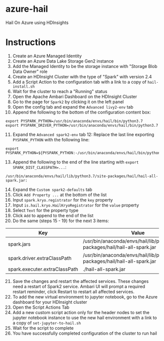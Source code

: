 # azure-hail
Hail On Azure using HDInsights

# Instructions
1. Create an Azure Managed Identity
2. Create an Azure Data Lake Storage Gen2 instance
3. Add the Managed Identity to be the storage instance with "Storage Blob Data Owner" role
4. Create an HDInsight Cluster with the type of "Spark" with version 2.4
5. Add a Script Action to the configuration tab with a link to a copy of `hail-install.sh`
6. Wait for the cluster to reach a "Running" status
7. Open the Apache Ambari Dashboard on the HDInsight Cluster
8. Go to the page for `Spark2` by clicking it on the left panel
9. Open the config tab and expand the `Advanced livy2-env` tab
10. Append the following to the bottom of the configuration content box:

```
export PYSPARK_PYTHON=/usr/bin/anaconda/envs/hail/bin/python3.7
export PYSPARK_DRIVER_PYTHON=/usr/bin/anaconda/envs/hail/bin/python3.7
```

11. Expand the `Advanced spark2-env` tab
12: Replace the last line exporting `PYSPARK_PYTHON` with the following line:

```
export PYSPARK_PYTHON=${PYSPARK_PYTHON:-/usr/bin/anaconda/envs/hail/bin/python3.7}
```

13. Append the following to the end of the line starting with `export SPARK_DIST_CLASSPATH=...`:

```
/usr/bin/anaconda/envs/hail/lib/python3.7/site-packages/hail/hail-all-spark.jar:
```

14. Expand the `Custom spark2-defaults` tab
15. Click `Add Property ...` at the bottom of the list
16. Input `spark.kryo.registrator` for the `key` property
17. Input `is.hail.kryo.HailKryoRegistrator` for the `value` property
18. Select `Text` for the property type
19. Click `Add` to append to the end of the list
20. Do the same (steps 15 - 19) for the next 3 items:

| Key | Value |
| ----------------------------- | ------------------------------------------------------------------------------- |
| spark.jars                    | /usr/bin/anaconda/envs/hail/lib/python3.7/site-packages/hail/hail-all-spark.jar |
| spark.driver.extraClassPath   | /usr/bin/anaconda/envs/hail/lib/python3.7/site-packages/hail/hail-all-spark.jar |
| spark.executer.extraClassPath | ./hail-all-spark.jar                                                            |

21. Save the changes and restart the affected services. These changes need a restart of Spark2 service. Ambari UI will prompt a required restart reminder, click Restart to restart all affected services.
22. To add the new virtual environment to jupyter notebook, go to the Azure dashboard for your HDInsight cluster
23. Open the Script Actions Tab
24. Add a new custom script action only for the header nodes to set the jupyter notebook instance to use the new hail environment with a link to a copy of `set-jupyter-to-hail.sh`
25. Wait for the script to complete
26. You have successfully completed configuration of the cluster to run hail
